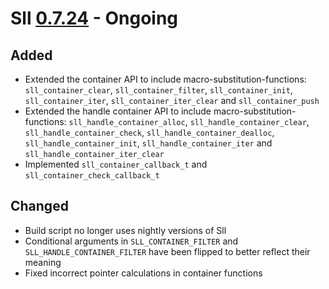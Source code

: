 # Sll [0.7.24] - Ongoing

## Added

- Extended the container API to include macro-substitution-functions: `sll_container_clear`, `sll_container_filter`, `sll_container_init`, `sll_container_iter`, `sll_container_iter_clear` and `sll_container_push`
- Extended the handle container API to include macro-substitution-functions: `sll_handle_container_alloc`, `sll_handle_container_clear`, `sll_handle_container_check`, `sll_handle_container_dealloc`, `sll_handle_container_init`, `sll_handle_container_iter` and `sll_handle_container_iter_clear`
- Implemented `sll_container_callback_t` and `sll_container_check_callback_t`

## Changed

- Build script no longer uses nightly versions of Sll
- Conditional arguments in `SLL_CONTAINER_FILTER` and `SLL_HANDLE_CONTAINER_FILTER` have been flipped to better reflect their meaning
- Fixed incorrect pointer calculations in container functions

[0.7.24]: https://github.com/sl-lang/sll/compare/sll-v0.7.23...main
